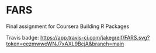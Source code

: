 # FARS
Final assignment for Coursera Building R Packages

Travis badge:
https://app.travis-ci.com/jakegreif/FARS.svg?token=eezmwwoWNJ7xAXL9BcjA&branch=main
